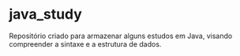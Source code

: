# java_study
Repositório criado para armazenar alguns estudos em Java, visando compreender a sintaxe e a estrutura de dados.
